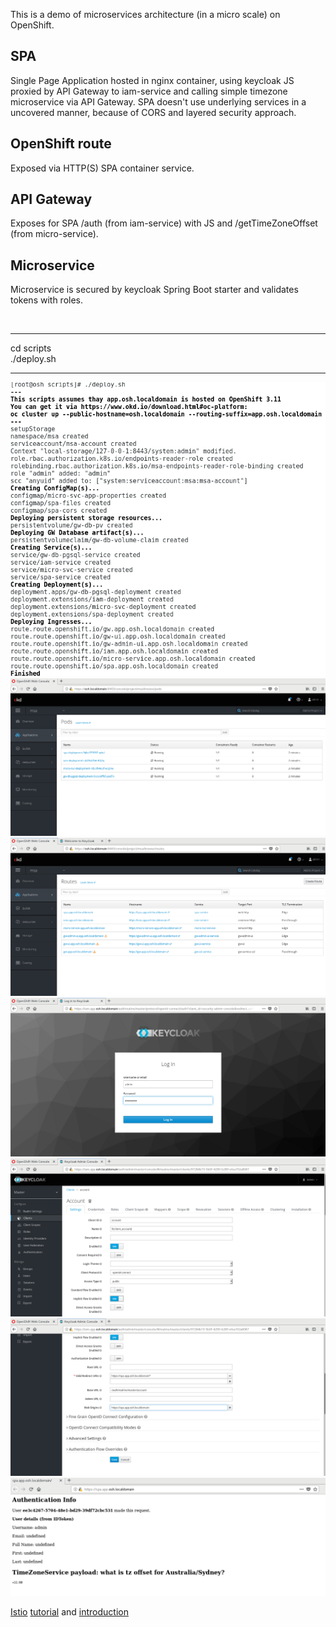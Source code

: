 This is a demo of microservices architecture (in a micro scale) on OpenShift.

## SPA
Single Page Application hosted in nginx container, using keycloak JS proxied by API Gateway to iam-service and calling simple timezone microservice via API Gateway. SPA doesn't use underlying services in a uncovered manner, because of CORS and layered security approach.

## OpenShift route
Exposed via HTTP(S) SPA container service.

## API Gateway
Exposes for SPA /auth (from iam-service) with JS and /getTimeZoneOffset (from micro-service).

## Microservice
Microservice is secured by keycloak Spring Boot starter and validates tokens with roles.

<br/>
<hr/>
cd scripts<br/>
./deploy.sh
<hr/>

![deploy.sh to bring it up](https://github.com/kubaseai/microservice-architecture-demo/blob/master/_imgs/msa-01.png)
<br/>
![pods](https://github.com/kubaseai/microservice-architecture-demo/blob/master/_imgs/msa-02.png)
<br/>
![routes](https://github.com/kubaseai/microservice-architecture-demo/blob/master/_imgs/msa-03.png)
<br/>
![login to Keycloak](https://github.com/kubaseai/microservice-architecture-demo/blob/master/_imgs/msa-04.png)
<br/>
![required OIDC configuration #1](https://github.com/kubaseai/microservice-architecture-demo/blob/master/_imgs/msa-05.png)
<br/>
![required OIDC configuration #1](https://github.com/kubaseai/microservice-architecture-demo/blob/master/_imgs/msa-06.png)
<br/>
![SPA calls usvc](https://github.com/kubaseai/microservice-architecture-demo/blob/master/_imgs/msa-07.png)
<br/>

[Istio](https://istio.io/docs/setup/kubernetes/sidecar-injection/) [tutorial](https://docs.giantswarm.io/guides/deploying-istio/) and [introduction](https://medium.com/namely-labs/a-crash-course-for-running-istio-1c6125930715)



